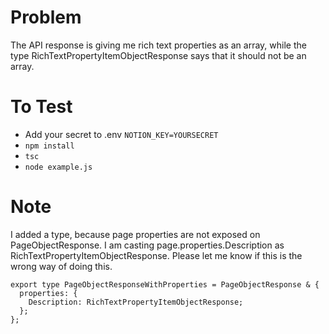 # Problem

The API response is giving me rich text properties as an array, while the type RichTextPropertyItemObjectResponse says that it should not be an array.

# To Test

- Add your secret to .env `NOTION_KEY=YOURSECRET`
- `npm install`
- `tsc`
- `node example.js`

# Note

I added a type, because page properties are not exposed on PageObjectResponse. I am casting page.properties.Description as RichTextPropertyItemObjectResponse. Please let me know if this is the wrong way of doing this.

```
export type PageObjectResponseWithProperties = PageObjectResponse & {
  properties: {
    Description: RichTextPropertyItemObjectResponse;
  };
};
```
